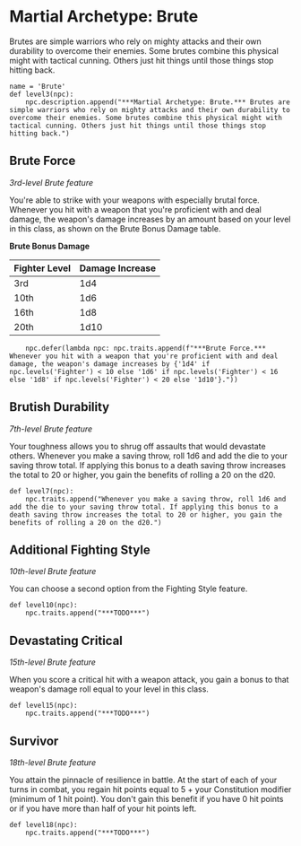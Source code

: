 # Martial Archetype: Brute
Brutes are simple warriors who rely on mighty attacks and their own durability to overcome their enemies. Some brutes combine this physical might with tactical cunning. Others just hit things until those things stop hitting back.

```
name = 'Brute'
def level3(npc):
    npc.description.append("***Martial Archetype: Brute.*** Brutes are simple warriors who rely on mighty attacks and their own durability to overcome their enemies. Some brutes combine this physical might with tactical cunning. Others just hit things until those things stop hitting back.")
```

## Brute Force
*3rd-level Brute feature*

You're able to strike with your weapons with especially brutal force. Whenever you hit with a weapon that you're proficient with and deal damage, the weapon's damage increases by an amount based on your level in this class, as shown on the Brute Bonus Damage table.

**Brute Bonus Damage**

Fighter Level | Damage Increase
------------- | ---------------
3rd | 1d4
10th | 1d6
16th | 1d8
20th | 1d10

```
    npc.defer(lambda npc: npc.traits.append(f"***Brute Force.*** Whenever you hit with a weapon that you're proficient with and deal damage, the weapon's damage increases by {'1d4' if npc.levels('Fighter') < 10 else '1d6' if npc.levels('Fighter') < 16 else '1d8' if npc.levels('Fighter') < 20 else '1d10'}."))
```

## Brutish Durability
*7th-level Brute feature*

Your toughness allows you to shrug off assaults that would devastate others. Whenever you make a saving throw, roll 1d6 and add the die to your saving throw total. If applying this bonus to a death saving throw increases the total to 20 or higher, you gain the benefits of rolling a 20 on the d20.

```
def level7(npc):
    npc.traits.append("Whenever you make a saving throw, roll 1d6 and add the die to your saving throw total. If applying this bonus to a death saving throw increases the total to 20 or higher, you gain the benefits of rolling a 20 on the d20.")
```

## Additional Fighting Style
*10th-level Brute feature*

You can choose a second option from the Fighting Style feature.

```
def level10(npc):
    npc.traits.append("***TODO***")
```

## Devastating Critical
*15th-level Brute feature*

When you score a critical hit with a weapon attack, you gain a bonus to that weapon's damage roll equal to your level in this class.

```
def level15(npc):
    npc.traits.append("***TODO***")
```


## Survivor
*18th-level Brute feature*

You attain the pinnacle of resilience in battle. At the start of each of your turns in combat, you regain hit points equal to 5 + your Constitution modifier (minimum of 1 hit point). You don't gain this benefit if you have 0 hit points or if you have more than half of your hit points left.

```
def level18(npc):
    npc.traits.append("***TODO***")
```
